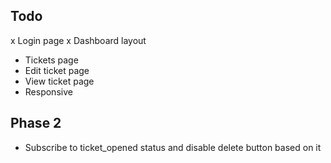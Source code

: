## Todo

x Login page
x Dashboard layout

- Tickets page
- Edit ticket page
- View ticket page
- Responsive

## Phase 2

- Subscribe to ticket_opened status and disable delete button based on it
